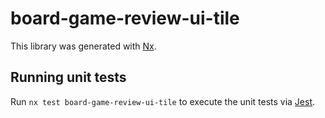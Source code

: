 # board-game-review-ui-tile

This library was generated with [Nx](https://nx.dev).

## Running unit tests

Run `nx test board-game-review-ui-tile` to execute the unit tests via [Jest](https://jestjs.io).
